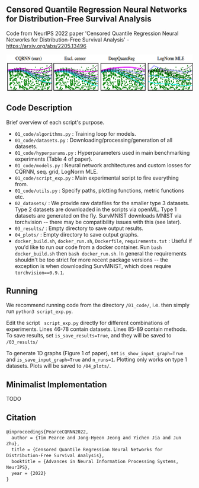 ## Censored Quantile Regression Neural Networks for Distribution-Free Survival Analysis
Code from NeurIPS 2022 paper 'Censored Quantile Regression Neural Networks for Distribution-Free Survival Analysis' - https://arxiv.org/abs/2205.13496

<img height="100" src="overview_01.png">

## Code Description

Brief overview of each script's purpose.

- ```01_code/algorithms.py```
    : Training loop for models.
- ```01_code/datasets.py```
    : Downloading/processing/generation of all datasets.
- ```01_code/hyperparams.py```
    : Hyperparameters used in main benchmarking experiments (Table 4 of paper).
- ```01_code/models.py```
    : Neural network architectures and custom losses for CQRNN, seq. grid, LogNorm MLE.
- ```01_code/script_exp.py```
    : Main experimental script to fire everything from.
- ```01_code/utils.py```
    : Specify paths, plotting functions, metric functions etc.
- ```02_datasets/```
    : We provide raw datafiles for the smaller type 3 datasets. Type 2 datasets are downloaded in the scripts via openML. Type 1 datasets are generated on the fly. SurvMNIST downloads MNIST via torchvision -- there may be compatibility issues with this (see later).
- ```03_results/```
    : Empty directory to save output results.
- ```04_plots/```
    : Empty directory to save output graphs.
- ```docker_build.sh```, ```docker_run.sh```, ```Dockerfile```, ```requirements.txt```
    : Useful if you'd like to run our code from a docker container. Run ```bash docker_build.sh``` then ```bash docker_run.sh```. In general the requirements shouldn't be too strict for more recent package versions -- the exception is when downloading SurvMNIST, which does require ```torchvision==0.9.1```. 

## Running

We recommend running code from the directory ```/01_code/```, i.e. then simply run ```python3 script_exp.py```.

Edit the script ``` script_exp.py``` directly for different combinations of experiments. Lines 46-78 contain datasets. Lines 85-89 contain methods. To save results, set ```is_save_results=True```, and they will be saved to ```/03_results/```

To generate 1D graphs (Figure 1 of paper), set ```is_show_input_graph=True``` and ```is_save_input_graph=True``` and ```n_runs=1```. Plotting only works on type 1 datasets. Plots will be saved to ```/04_plots/```.

## Minimalist Implementation

TODO


## Citation
```
@inproceedings{PearceCQRNN2022,
  author = {Tim Pearce and Jong-Hyeon Jeong and Yichen Jia and Jun Zhu},
  title = {Censored Quantile Regression Neural Networks for Distribution-Free Survival Analysis},
  booktitle = {Advances in Neural Information Processing Systems, NeurIPS},
  year = {2022}
}
```


